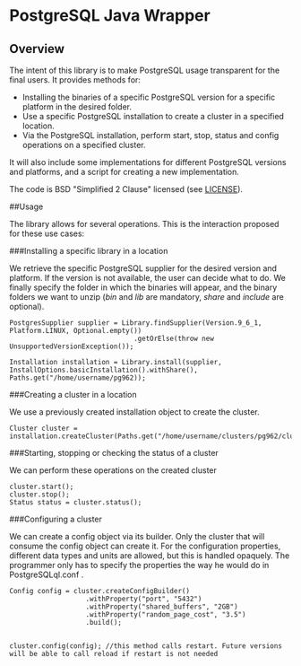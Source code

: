 
 # PostgreSQL Java Wrapper
 
 
 ## Overview
 
 The intent of this library is to make PostgreSQL usage transparent for the final users. It
 provides methods for:
 
 * Installing the binaries of a specific PostgreSQL version for a specific platform in the desired folder.
 * Use a specific PostgreSQL installation to create a cluster in a specified location.
 * Via the PostgreSQL installation, perform start, stop, status and config operations
 on a specified cluster.
 
 It will also include some implementations for different PostgreSQL versions and platforms,
 and a script for creating a new implementation.
 
 The code is BSD "Simplified 2 Clause" licensed (see [LICENSE](LICENSE)).
 
 
 
 
 ##Usage
 
 The library allows for several operations. This is the interaction proposed for these use cases:
 
 ###Installing a specific library in a location
 
 We retrieve the specific PostgreSQL supplier for the desired version and platform.
 If the version is not available, the user can decide what to do. We finally 
 specify the folder in which the binaries will appear, and the binary folders we
 want to unzip (*bin* and *lib* are mandatory, *share* and *include* are optional).
 ```
PostgresSupplier supplier = Library.findSupplier(Version.9_6_1, Platform.LINUX, Optional.empty())
                                .getOrElse(throw new UnsupportedVersionException());

Installation installation = Library.install(supplier, InstallOptions.basicInstallation().withShare(), Paths.get("/home/username/pg962));
 ```
  
 ###Creating a cluster in a location

 We use a previously created installation object to create the cluster.
 ```
Cluster cluster = installation.createCluster(Paths.get("/home/username/clusters/pg962/cluster));
 ```
  
 ###Starting, stopping or checking the status of a cluster 
 
 We can perform these operations on the created cluster
 ```
 cluster.start();
 cluster.stop();
 Status status = cluster.status();
 ```
  
 ###Configuring a cluster 

 We can create a config object via its builder. Only the cluster that will consume the config object can create it.
 For the configuration properties, different data types and units are allowed, but this is handled opaquely. 
 The programmer only has to specify the properties the way he would do in PostgreSQLql.conf . 
 ```
Config config = cluster.createConfigBuilder()
                    .withProperty("port", "5432")
                    .withProperty("shared_buffers", "2GB")
                    .withProperty("random_page_cost", "3.5")
                    .build();        
                     
 
cluster.config(config); //this method calls restart. Future versions will be able to call reload if restart is not needed
 ```
 